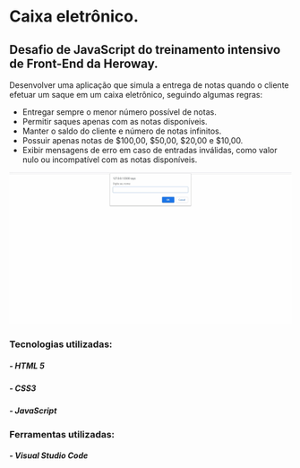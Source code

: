 # Caixa eletrônico.
## Desafio de JavaScript do treinamento intensivo de Front-End da Heroway.

Desenvolver uma aplicação que simula a entrega de notas quando o cliente efetuar um saque em um caixa eletrônico, seguindo algumas regras:

- Entregar sempre o menor número possível de notas.
- Permitir saques apenas com as notas disponíveis.
- Manter o saldo do cliente e número de notas infinitos.
- Possuir apenas notas de $100,00, $50,00, $20,00 e $10,00.
- Exibir mensagens de erro em caso de entradas inválidas, como valor nulo ou incompatível com as notas disponíveis.

![Caixa eletrônico em JavaScript](https://github.com/alexmengue/heroway-atm/blob/master/readme/atm.gif)

### Tecnologias utilizadas:
##### - HTML 5
##### - CSS3
##### - JavaScript

### Ferramentas utilizadas:
##### - Visual Studio Code
